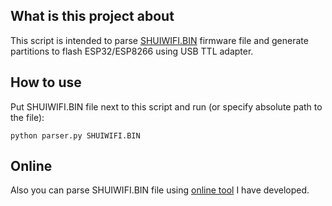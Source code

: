 ## What is this project about
This script is intended to parse [SHUIWIFI.BIN](https://github.com/vyacheslav-shubin/shui/tree/master/wifi/firmware) firmware file and generate partitions to flash ESP32/ESP8266 using USB TTL adapter.

## How to use
Put SHUIWIFI.BIN file next to this script and run (or specify absolute path to the file):
```
python parser.py SHUIWIFI.BIN
```

## Online
Also you can parse SHUIWIFI.BIN file using [online tool](https://lufton.github.io/SHUIWIFI-parser/) I have developed.
